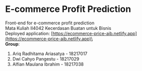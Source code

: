 # E-commerce Profit Prediction
Front-end for e-commerce profit prediction\
Mata Kuliah II4042 Kecerdasan Buatan untuk Bisnis\
Deployed application: [https://ecommerce-price-aib.netlify.app](https://ecommerce-price-aib.netlify.app)\
\
**Group**:
1. Ariq Radhitama Ariasatya - 18217017
2. Dwi Cahyo Pangestu - 18217029
3. Alfian Maulana Ibrahim - 18217038
